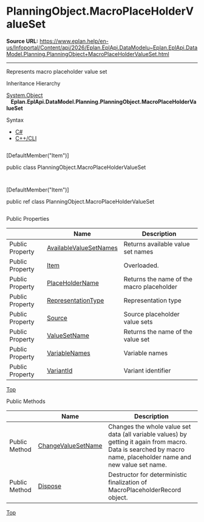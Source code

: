 # PlanningObject.MacroPlaceHolderValueSet

**Source URL:** https://www.eplan.help/en-us/Infoportal/Content/api/2026/Eplan.EplApi.DataModelu~Eplan.EplApi.DataModel.Planning.PlanningObject+MacroPlaceHolderValueSet.html

---

Represents macro placeholder value set

Inheritance Hierarchy

[System.Object](#)  
   **Eplan.EplApi.DataModel.Planning.PlanningObject.MacroPlaceHolderValueSet**

Syntax

- [C#](#i-syntax-CS)
- [C++/CLI](#i-syntax-CPP2005)

```
```
[DefaultMember("Item")]

public class PlanningObject.MacroPlaceHolderValueSet
```
```

```
```
[DefaultMember("Item")]

public ref class PlanningObject.MacroPlaceHolderValueSet
```
```





Public Properties

|  | Name | Description |
| --- | --- | --- |
| Public Property | [AvailableValueSetNames](topic746.html) | Returns available value set names |
| Public Property | [Item](Eplan.EplApi.DataModelu~Eplan.EplApi.DataModel.Planning.PlanningObject+MacroPlaceHolderValueSet~Item.html) | Overloaded. |
| Public Property | [PlaceHolderName](Eplan.EplApi.DataModelu~Eplan.EplApi.DataModel.Planning.PlanningObject+MacroPlaceHolderValueSet~PlaceHolderName.html) | Returns the name of the macro placeholder |
| Public Property | [RepresentationType](Eplan.EplApi.DataModelu~Eplan.EplApi.DataModel.Planning.PlanningObject+MacroPlaceHolderValueSet~RepresentationType.html) | Representation type |
| Public Property | [Source](Eplan.EplApi.DataModelu~Eplan.EplApi.DataModel.Planning.PlanningObject+MacroPlaceHolderValueSet~Source.html) | Source placeholder value sets |
| Public Property | [ValueSetName](Eplan.EplApi.DataModelu~Eplan.EplApi.DataModel.Planning.PlanningObject+MacroPlaceHolderValueSet~ValueSetName.html) | Returns the name of the value set |
| Public Property | [VariableNames](Eplan.EplApi.DataModelu~Eplan.EplApi.DataModel.Planning.PlanningObject+MacroPlaceHolderValueSet~VariableNames.html) | Variable names |
| Public Property | [VariantId](Eplan.EplApi.DataModelu~Eplan.EplApi.DataModel.Planning.PlanningObject+MacroPlaceHolderValueSet~VariantId.html) | Variant identifier |

[Top](#top)

Public Methods

|  | Name | Description |
| --- | --- | --- |
| Public Method | [ChangeValueSetName](Eplan.EplApi.DataModelu~Eplan.EplApi.DataModel.Planning.PlanningObject+MacroPlaceHolderValueSet~ChangeValueSetName.html) | Changes the whole value set data (all variable values) by getting it again from macro. Data is searched by macro name, placeholder name and new value set name. |
| Public Method | [Dispose](Eplan.EplApi.DataModelu~Eplan.EplApi.DataModel.Planning.PlanningObject+MacroPlaceHolderValueSet~Dispose().html) | Destructor for deterministic finalization of MacroPlaceholderRecord object. |

[Top](#top)
